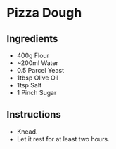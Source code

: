 # Pizza Dough

## Ingredients
* 400g Flour
* ~200ml Water
* 0.5 Parcel Yeast
* 1tbsp Olive Oil
* 1tsp Salt
* 1 Pinch Sugar

## Instructions
- Knead.
- Let it rest for at least two hours.
